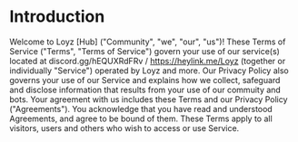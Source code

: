 # Introduction
Welcome to Loyz [Hub] ("Community", "we", "our", "us")!
These Terms of Service ("Terms", "Terms of Service") govern your use of our service(s) located at discord.gg/hEQUXRdFRv / https://heylink.me/Loyz (together or individually "Service") operated by Loyz and more.
Our Privacy Policy also governs your use of our Service and explains how we collect, safeguard and disclose information that results from your use of our commuity and bots.
Your agreement with us includes these Terms and our Privacy Policy ("Agreements"). You acknowledge that you have read and understood Agreements, and agree to be bound of them.
These Terms apply to all visitors, users and others who wish to access or use Service.
